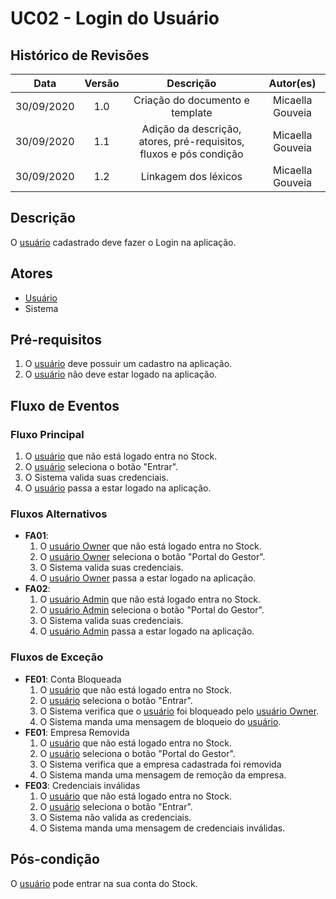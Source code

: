 # UC02 - Login do Usuário

## Histórico de Revisões

| Data | Versão | Descrição | Autor(es) |
|:----:|:------:|:---------:|:---------:|
| 30/09/2020 | 1.0 | Criação do documento e template | Micaella Gouveia |
| 30/09/2020 | 1.1 | Adição da descrição, atores, pré-requisitos, fluxos e pós condição | Micaella Gouveia |
| 30/09/2020 | 1.2 | Linkagem dos léxicos | Micaella Gouveia |

## Descrição
O [usuário](Modeling/objeto?id=usuário) cadastrado deve fazer o Login na aplicação.

## Atores
* [Usuário](Modeling/objeto?id=usuário)
* Sistema

## Pré-requisitos
1. O [usuário](Modeling/objeto?id=usuário) deve possuir um cadastro na aplicação.
2. O [usuário](Modeling/objeto?id=usuário) não deve estar logado na aplicação.

## Fluxo de Eventos
### Fluxo Principal
1. O [usuário](Modeling/objeto?id=usuário) que não está logado entra no Stock.
2. O [usuário](Modeling/objeto?id=usuário) seleciona o botão "Entrar".
3. O Sistema valida suas credenciais.
4. O [usuário](Modeling/objeto?id=usuário) passa a estar logado na aplicação.

### Fluxos Alternativos
* **FA01**: 
    1. O [usuário Owner](Modeling/objeto?id=Owner) que não está logado entra no Stock.
    2. O [usuário Owner](Modeling/objeto?id=Owner) seleciona o botão "Portal do Gestor".
    3. O Sistema valida suas credenciais.
    4. O [usuário Owner](Modeling/objeto?id=Owner) passa a estar logado na aplicação.
* **FA02**:
    1. O [usuário Admin](Modeling/objeto?id=Admin) que não está logado entra no Stock.
    2. O [usuário Admin](Modeling/objeto?id=Admin) seleciona o botão "Portal do Gestor".
    3. O Sistema valida suas credenciais.
    4. O [usuário Admin](Modeling/objeto?id=Admin) passa a estar logado na aplicação.

### Fluxos de Exceção
* **FE01**: Conta Bloqueada
    1. O [usuário](Modeling/objeto?id=usuário) que não está logado entra no Stock.
    2. O [usuário](Modeling/objeto?id=usuário) seleciona o botão "Entrar".
    3. O Sistema verifica que o [usuário](Modeling/objeto?id=usuário) foi bloqueado pelo [usuário Owner](Modeling/objeto?id=Owner).
    4. O Sistema manda uma mensagem de bloqueio do [usuário](Modeling/objeto?id=usuário).
* **FE01**: Empresa Removida
    1. O [usuário](Modeling/objeto?id=usuário)  que não está logado entra no Stock.
    2. O [usuário](Modeling/objeto?id=usuário)  seleciona o botão "Portal do Gestor".
    3. O Sistema verifica que a empresa cadastrada foi removida
    4. O Sistema manda uma mensagem de remoção da empresa.
* **FE03**: Credenciais inválidas
    1. O [usuário](Modeling/objeto?id=usuário) que não está logado entra no Stock.
    2. O [usuário](Modeling/objeto?id=usuário) seleciona o botão "Entrar".
    3. O Sistema não valida as credenciais.
    4. O Sistema manda uma mensagem de credenciais inválidas.
    
## Pós-condição
O [usuário](Modeling/objeto?id=usuário) pode entrar na sua conta do Stock.